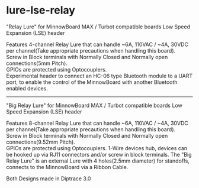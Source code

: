 # lure-lse-relay  
"Relay Lure" for MinnowBoard MAX / Turbot compatible boards Low Speed Expansion (LSE) header  

Features
4-channel Relay Lure that can handle ~6A, 110VAC / ~4A, 30VDC per channel(Take appropriate precautions when handling this board).  
Screw in Block terminals with Normally Closed and Normally open connections(5mm Pitch).   
GPIOs are protected using Optocouplers.    
Experimental header to connect an HC-06 type Bluetooth module to a UART port, to enable the control of the MinnowBoard with another Bluetooth enabled devices. 

---------------------------------------------

"Big Relay Lure" for MinnowBoard MAX / Turbot compatible boards Low Speed Expansion (LSE) header 

Features
8-channel Relay Lure that can handle ~6A, 110VAC / ~4A, 30VDC per channel(Take appropriate precautions when handling this board).  
Screw in Block terminals with Normally Closed and Normally open connections(9.52mm Pitch).   
GPIOs are protected using Optocouplers. 
1-Wire devices hub, devices can be hooked up via RJ11 connectors and/or screw in block terminals.
The "Big Relay Lure" is an external Lure with 4 holes(2.5mm diameter) for standoffs, connects to the MinnowBoard via a Ribbon Cable.  


Both Designs made in Diptrace 3.0
